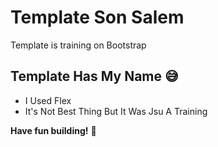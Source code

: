 # Template Son Salem
Template is training on Bootstrap

## Template Has My Name 😅
- I Used Flex 
- It's Not Best Thing But It Was Jsu A Training

**Have fun building!** 🚀
